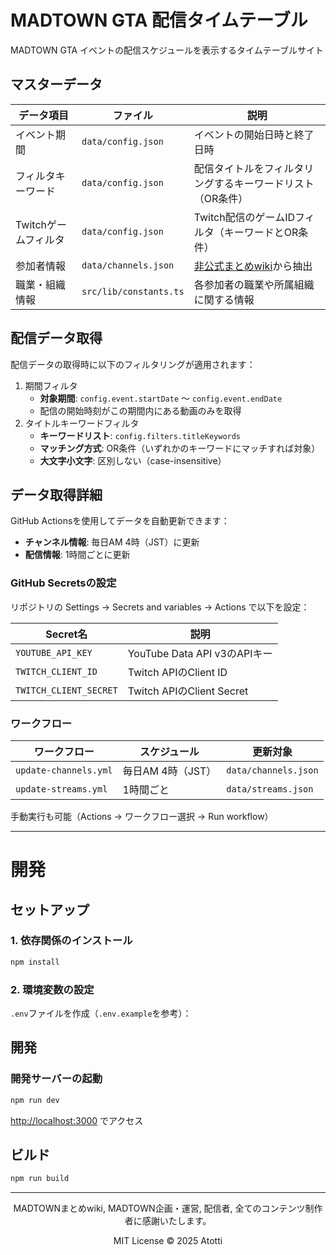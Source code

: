 # MADTOWN GTA 配信タイムテーブル

MADTOWN GTA イベントの配信スケジュールを表示するタイムテーブルサイト

## マスターデータ

| データ項目 | ファイル | 説明 |
|-----------|---------|------|
| イベント期間 | `data/config.json` | イベントの開始日時と終了日時 |
| フィルタキーワード | `data/config.json` | 配信タイトルをフィルタリングするキーワードリスト（OR条件） |
| Twitchゲームフィルタ | `data/config.json` | Twitch配信のゲームIDフィルタ（キーワードとOR条件） |
| 参加者情報 | `data/channels.json` | [非公式まとめwiki](https://w.atwiki.jp/madtowngta1/pages/12.html)から抽出 |
| 職業・組織情報 | `src/lib/constants.ts` | 各参加者の職業や所属組織に関する情報 |

## 配信データ取得

配信データの取得時に以下のフィルタリングが適用されます：

1. 期間フィルタ
   - **対象期間**: `config.event.startDate` 〜 `config.event.endDate`
   - 配信の開始時刻がこの期間内にある動画のみを取得
2. タイトルキーワードフィルタ
   - **キーワードリスト**: `config.filters.titleKeywords`
   - **マッチング方式**: OR条件（いずれかのキーワードにマッチすれば対象）
   - **大文字小文字**: 区別しない（case-insensitive）

## データ取得詳細

GitHub Actionsを使用してデータを自動更新できます：

- **チャンネル情報**: 毎日AM 4時（JST）に更新
- **配信情報**: 1時間ごとに更新

### GitHub Secretsの設定

リポジトリの Settings → Secrets and variables → Actions で以下を設定：

| Secret名 | 説明 |
|---------|------|
| `YOUTUBE_API_KEY` | YouTube Data API v3のAPIキー |
| `TWITCH_CLIENT_ID` | Twitch APIのClient ID |
| `TWITCH_CLIENT_SECRET` | Twitch APIのClient Secret |

### ワークフロー

| ワークフロー | スケジュール | 更新対象 |
|------------|------------|---------|
| `update-channels.yml` | 毎日AM 4時（JST） | `data/channels.json` |
| `update-streams.yml` | 1時間ごと | `data/streams.json` |

手動実行も可能（Actions → ワークフロー選択 → Run workflow）

---

# 開発

## セットアップ

### 1. 依存関係のインストール

```bash
npm install
```

### 2. 環境変数の設定

`.env`ファイルを作成（`.env.example`を参考）：

## 開発

### 開発サーバーの起動

```bash
npm run dev
```

[http://localhost:3000](http://localhost:3000) でアクセス

## ビルド

```bash
npm run build
```

---

<div align="center">
   <p>MADTOWNまとめwiki, MADTOWN企画・運営, 配信者, 全てのコンテンツ制作者に感謝いたします。</p>
   <p>MIT License © 2025 Atotti</p>
</div>
